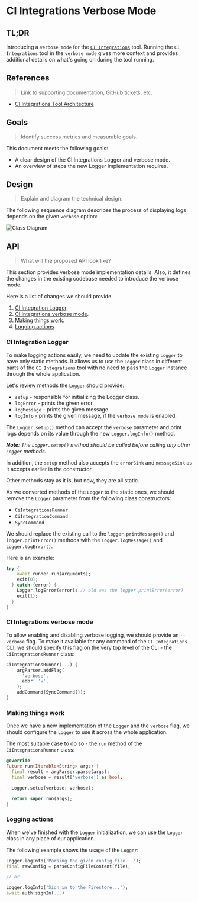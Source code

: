 # CI Integrations Verbose Mode

## TL;DR

Introducing a `verbose mode` for the [`CI Integrations`](https://github.com/platform-platform/monorepo/tree/master/metrics/ci_integrations) tool. Running the `CI Integrations` tool in the `verbose mode` gives more context and provides additional details on what's going on during the tool running.

## References
> Link to supporting documentation, GitHub tickets, etc.

- [CI Integrations Tool Architecture](https://github.com/platform-platform/monorepo/blob/master/metrics/ci_integrations/docs/01_ci_integration_module_architecture.md)

## Goals
> Identify success metrics and measurable goals.

This document meets the following goals: 
- A clear design of the CI Integrations Logger and verbose mode.
- An overview of steps the new Logger implementation requires.

## Design
> Explain and diagram the technical design.

The following sequence diagram describes the process of displaying logs depends on the given `verbose` option:

![Class Diagram](http://www.plantuml.com/plantuml/proxy?cache=no&fmt=svg&src=https://raw.githubusercontent.com/platform-platform/monorepo/ci_integration_verbose_design/metrics/ci_integrations/docs/diagrams/ci_integrations_verbose_mode_diagram.puml)

## API
> What will the proposed API look like?

This section provides verbose mode implementation details. Also, it defines the changes in the existing codebase needed to introduce the verbose mode.

Here is a list of changes we should provide:
1. [CI Integration Logger](#ci-integration-logger).
2. [CI Integrations verbose mode](#ci-integrations-verbose-mode).
3. [Making things work](#making-things-work).
4. [Logging actions](#logging-actions).

### CI Integration Logger

To make logging actions easily, we need to update the existing `Logger` to have only static methods. It allows us to use the `Logger` class in different parts of the `CI Integrations` tool with no need to pass the `Logger` instance through the whole application.

Let's review methods the `Logger` should provide:

 - `setup` - responsible for initializing the Logger class.
 - `logError` - prints the given error.
 - `logMessage` - prints the given message.
 - `logInfo` - prints the given message, if the `verbose mode` is enabled.

The `Logger.setup()` method can accept the `verbose` parameter and print logs depends on its value through the new `Logger.logInfo()` method.

_**Note**: The `Logger.setup()` method should be called before calling any other `Logger` methods._

In addition, the `setup` method also accepts the `errorSink` and `messageSink` as it accepts earlier in the constructor.

Other methods stay as it is, but now, they are all static.

As we converted methods of the `Logger` to the static ones, we should remove the `Logger` parameter from the following class constructors:
- `CiIntegrationsRunner`
- `CiIntegrationCommand`
- `SyncCommand`

We should replace the existing call to the `logger.printMessage()` and `logger.printError()` methods with the `Logger.logMessage()` and `Logger.logError()`.

Here is an example:

```dart
try {
    await runner.run(arguments);
    exit(0);
  } catch (error) {
    Logger.logError(error); // old was the logger.printError(error)
    exit(1);
  }
}
```

### CI Integrations verbose mode

To allow enabling and disabling verbose logging, we should provide an `--verbose` flag. To make it available for any command of the `CI Integrations` CLI, we should specify this flag on the very top level of the CLI - the `CiIntegrationsRunner` class:

```dart
CiIntegrationsRunner(...) {
    argParser.addFlag(
      'verbose',
      abbr: 'v',
    );
    addCommand(SyncCommand());
}
```

### Making things work

Once we have a new implementation of the `Logger` and the `verbose` flag, we should configure the `Logger` to use it across the whole application.

The most suitable case to do so - the `run` method of the `CiIntegrationsRunner` class:

```dart
@override
Future run(Iterable<String> args) {
  final result = argParser.parse(args);
  final verbose = result['verbose'] as bool;

  Logger.setup(verbose: verbose);

  return super.run(args);
}
```

### Logging actions

When we've finished with the `Logger` initialization, we can use the `Logger` class in any place of our application. 

The following example shows the usage of the `Logger`: 

```dart
Logger.logInfo('Parsing the given config file...');
final rawConfig = parseConfigFileContent(file);

// or

Logger.logInfo('Sign in to the Firestore...');
await auth.signIn(...)
```
